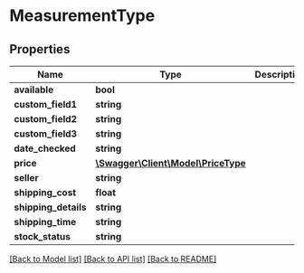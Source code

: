 # MeasurementType

## Properties
Name | Type | Description | Notes
------------ | ------------- | ------------- | -------------
**available** | **bool** |  | [optional] 
**custom_field1** | **string** |  | [optional] 
**custom_field2** | **string** |  | [optional] 
**custom_field3** | **string** |  | [optional] 
**date_checked** | **string** |  | [optional] 
**price** | [**\Swagger\Client\Model\PriceType**](PriceType.md) |  | [optional] 
**seller** | **string** |  | [optional] 
**shipping_cost** | **float** |  | [optional] 
**shipping_details** | **string** |  | [optional] 
**shipping_time** | **string** |  | [optional] 
**stock_status** | **string** |  | [optional] 

[[Back to Model list]](../README.md#documentation-for-models) [[Back to API list]](../README.md#documentation-for-api-endpoints) [[Back to README]](../README.md)


